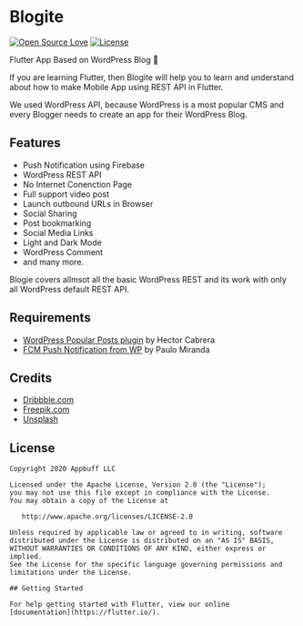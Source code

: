 # Blogite
[![Open Source Love](https://badges.frapsoft.com/os/v1/open-source.svg?v=102)](https://opensource.org/licenses/Apache-2.0)
[![License](https://img.shields.io/badge/license-Apache%202.0-blue.svg)](https://github.com/appbuff/blogite/blob/master/licence)

Flutter App Based on WordPress Blog :tada:

If you are learning Flutter, then Blogite will help you to learn and understand about how to make Mobile App using REST API in Flutter.

We used WordPress API, because WordPress is a most popular CMS and every Blogger needs to create an app for their WordPress Blog.

## Features
- Push Notification using Firebase
- WordPress REST API
- No Internet Conenction Page
- Full support video post
- Launch outbound URLs in Browser
- Social Sharing
- Post bookmarking
- Social Media Links
- Light and Dark Mode
- WordPress Comment
- and many more.

Blogie covers allmsot all the basic WordPress REST and its work with only all WordPress default REST API.

## Requirements
- [WordPress Popular Posts plugin](https://wordpress.org/plugins/wordpress-popular-posts/) by Hector Cabrera
- [FCM Push Notification from WP](https://wordpress.org/plugins/fcm-push-notification-from-wp/) by Paulo Miranda

## Credits
- [Dribbble.com](https://dribbble.com/)
- [Freepik.com](https://www.freepik.com/)
- [Unsplash](https://unsplash.com/)

## License
```
Copyright 2020 Appbuff LLC

Licensed under the Apache License, Version 2.0 (the "License");
you may not use this file except in compliance with the License.
You may obtain a copy of the License at

   http://www.apache.org/licenses/LICENSE-2.0

Unless required by applicable law or agreed to in writing, software
distributed under the License is distributed on an "AS IS" BASIS,
WITHOUT WARRANTIES OR CONDITIONS OF ANY KIND, either express or implied.
See the License for the specific language governing permissions and
limitations under the License.

## Getting Started

For help getting started with Flutter, view our online
[documentation](https://flutter.io/).
```
